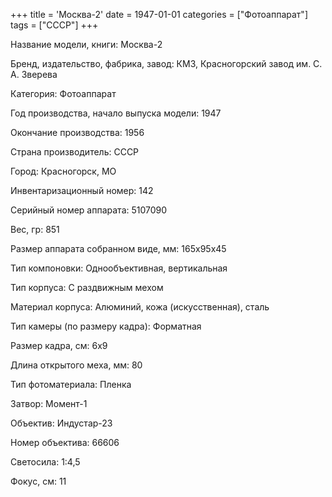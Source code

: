 +++
title = 'Москва-2'
date = 1947-01-01
categories = ["Фотоаппарат"]
tags = ["СССР"]
+++

Название модели, книги: Москва-2

Бренд, издательство, фабрика, завод: КМЗ, Красногорский завод им. С. А. Зверева

Категория: Фотоаппарат

Год производства, начало выпуска модели: 1947

Окончание производства: 1956

Страна производитель: СССР

Город: Красногорск, МО

Инвентаризационный номер: 142

Серийный номер аппарата: 5107090

Вес, гр: 851

Размер аппарата  собранном виде, мм: 165х95х45

Тип компоновки: Однообъективная, вертикальная

Тип корпуса: С раздвижным мехом

Материал корпуса: Алюминий, кожа (искусственная), сталь

Тип камеры (по размеру кадра): Форматная

Размер кадра, см: 6х9

Длина открытого меха, мм: 80

Тип фотоматериала: Пленка

Затвор: Момент-1

Объектив: Индустар-23

Номер объектива: 66606

Светосила: 1:4,5

Фокус, см: 11

